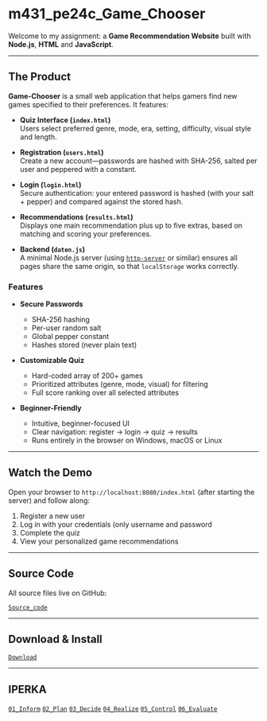 # m431_pe24c_Game_Chooser

Welcome to my assignment: a **Game Recommendation Website** built with **Node.js**, **HTML** and **JavaScript**.

---

## The Product

**Game-Chooser** is a small web application that helps gamers find new games specified to their preferences. It features:

- **Quiz Interface (`index.html`)**  
  Users select preferred genre, mode, era, setting, difficulty, visual style and length.

- **Registration (`users.html`)**  
  Create a new account—passwords are hashed with SHA-256, salted per user and peppered with a constant.

- **Login (`login.html`)**  
  Secure authentication: your entered password is hashed (with your salt + pepper) and compared against the stored hash.

- **Recommendations (`results.html`)**  
  Displays one main recommendation plus up to five extras, based on matching and scoring your preferences.

- **Backend (`daten.js`)**  
  A minimal Node.js server (using [`http-server`](https://www.npmjs.com/package/http-server) or similar) ensures all pages share the same origin, so that `localStorage` works correctly.

### Features

- **Secure Passwords**  
  - SHA-256 hashing  
  - Per-user random salt  
  - Global pepper constant  
  - Hashes stored (never plain text)

- **Customizable Quiz**  
  - Hard-coded array of 200+ games  
  - Prioritized attributes (genre, mode, visual) for filtering  
  - Full score ranking over all selected attributes

- **Beginner-Friendly**  
  - Intuitive, beginner-focused UI  
  - Clear navigation: register → login → quiz → results  
  - Runs entirely in the browser on Windows, macOS or Linux

---

## Watch the Demo

Open your browser to `http://localhost:8080/index.html` (after starting the server) and follow along:

1. Register a new user  
2. Log in with your credentials (only username and password  
3. Complete the quiz  
4. View your personalized game recommendations  

---

## Source Code

All source files live on GitHub:

[`Source_code`](https://github.com/Afonso8808/m431_pe24c_Game_Chooser)

---

## Download & Install
[`Download`](https://github.com/Afonso8808/m431_pe24c_Game_Chooser/tree/main/resources/Download)

---
## IPERKA
[`01_Inform`](https://github.com/Afonso8808/m431_pe24c_Game_Chooser/blob/main/resources/IPERKA/01_Inform.md)
[`02_Plan`](https://github.com/Afonso8808/m431_pe24c_Game_Chooser/blob/main/resources/IPERKA/02_Plan.md)
[`03_Decide`](https://github.com/Afonso8808/m431_pe24c_Game_Chooser/blob/main/resources/IPERKA/03_Decide.md)
[`04_Realize`](https://github.com/Afonso8808/m431_pe24c_Game_Chooser/blob/main/resources/IPERKA/04_Realize.md)
[`05_Control`](https://github.com/Afonso8808/m431_pe24c_Game_Chooser/blob/main/resources/IPERKA/05_Control.md)
[`06_Evaluate`](https://github.com/Afonso8808/m431_pe24c_Game_Chooser/blob/main/resources/IPERKA/06_Evaluate.md)

